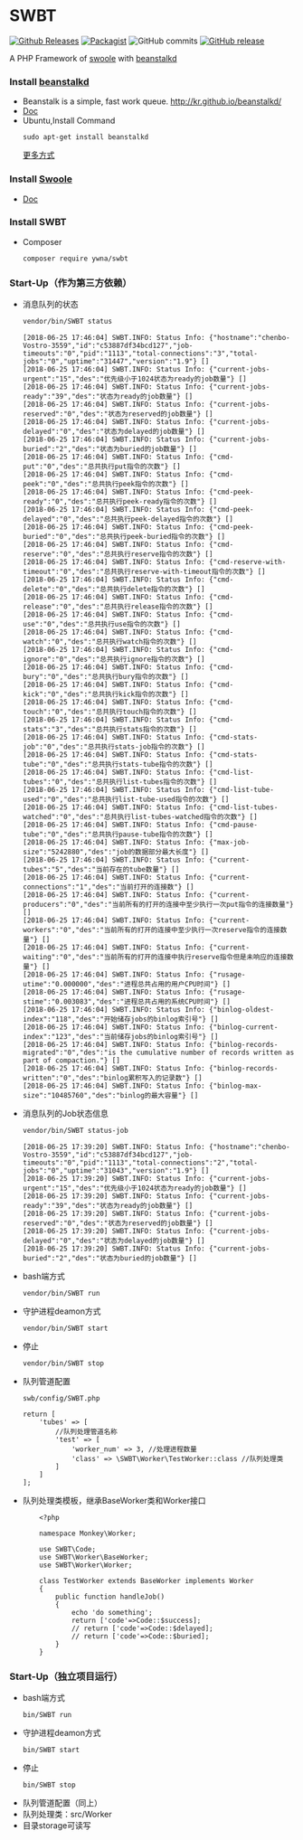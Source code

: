 # SWBT

[![Github Releases](https://img.shields.io/github/downloads/ywna/swbt/latest/total.svg)](https://github.com/YWNA/SWBT)
[![Packagist](https://img.shields.io/packagist/dt/ywna/swbt.svg)](https://packagist.org/packages/ywna/swbt)
![GitHub commits](https://img.shields.io/github/commits-since/ywna/swbt/latest.svg)
[![GitHub release](https://img.shields.io/github/release/ywna/swbt.svg)](https://github.com/YWNA/SWBT/releases)


A PHP Framework of [swoole](https://www.swoole.com/) with [beanstalkd](http://kr.github.io/beanstalkd/)
### Install [beanstalkd](https://github.com/kr/beanstalkd)
* Beanstalk is a simple, fast work queue. http://kr.github.io/beanstalkd/ 
* [Doc](https://github.com/kr/beanstalkd/blob/master/doc/protocol.zh-CN.md)
* Ubuntu,Install Command
    ```
    sudo apt-get install beanstalkd
    ```
    [更多方式](http://kr.github.io/beanstalkd/download.html)

### Install [Swoole](http://www.swoole.com)
* [Doc](https://wiki.swoole.com/wiki/page/6.html)

### Install SWBT
* Composer
    ```
    composer require ywna/swbt
    ```    
### Start-Up（作为第三方依赖）
* 消息队列的状态
    ```bash
    vendor/bin/SWBT status
    ```
    ```log
    [2018-06-25 17:46:04] SWBT.INFO: Status Info: {"hostname":"chenbo-Vostro-3559","id":"c53887df34bcd127","job-timeouts":"0","pid":"1113","total-connections":"3","total-jobs":"0","uptime":"31447","version":"1.9"} []
    [2018-06-25 17:46:04] SWBT.INFO: Status Info: {"current-jobs-urgent":"15","des":"优先级小于1024状态为ready的job数量"} []
    [2018-06-25 17:46:04] SWBT.INFO: Status Info: {"current-jobs-ready":"39","des":"状态为ready的job数量"} []
    [2018-06-25 17:46:04] SWBT.INFO: Status Info: {"current-jobs-reserved":"0","des":"状态为reserved的job数量"} []
    [2018-06-25 17:46:04] SWBT.INFO: Status Info: {"current-jobs-delayed":"0","des":"状态为delayed的job数量"} []
    [2018-06-25 17:46:04] SWBT.INFO: Status Info: {"current-jobs-buried":"2","des":"状态为buried的job数量"} []
    [2018-06-25 17:46:04] SWBT.INFO: Status Info: {"cmd-put":"0","des":"总共执行put指令的次数"} []
    [2018-06-25 17:46:04] SWBT.INFO: Status Info: {"cmd-peek":"0","des":"总共执行peek指令的次数"} []
    [2018-06-25 17:46:04] SWBT.INFO: Status Info: {"cmd-peek-ready":"0","des":"总共执行peek-ready指令的次数"} []
    [2018-06-25 17:46:04] SWBT.INFO: Status Info: {"cmd-peek-delayed":"0","des":"总共执行peek-delayed指令的次数"} []
    [2018-06-25 17:46:04] SWBT.INFO: Status Info: {"cmd-peek-buried":"0","des":"总共执行peek-buried指令的次数"} []
    [2018-06-25 17:46:04] SWBT.INFO: Status Info: {"cmd-reserve":"0","des":"总共执行reserve指令的次数"} []
    [2018-06-25 17:46:04] SWBT.INFO: Status Info: {"cmd-reserve-with-timeout":"0","des":"总共执行reserve-with-timeout指令的次数"} []
    [2018-06-25 17:46:04] SWBT.INFO: Status Info: {"cmd-delete":"0","des":"总共执行delete指令的次数"} []
    [2018-06-25 17:46:04] SWBT.INFO: Status Info: {"cmd-release":"0","des":"总共执行release指令的次数"} []
    [2018-06-25 17:46:04] SWBT.INFO: Status Info: {"cmd-use":"0","des":"总共执行use指令的次数"} []
    [2018-06-25 17:46:04] SWBT.INFO: Status Info: {"cmd-watch":"0","des":"总共执行watch指令的次数"} []
    [2018-06-25 17:46:04] SWBT.INFO: Status Info: {"cmd-ignore":"0","des":"总共执行ignore指令的次数"} []
    [2018-06-25 17:46:04] SWBT.INFO: Status Info: {"cmd-bury":"0","des":"总共执行bury指令的次数"} []
    [2018-06-25 17:46:04] SWBT.INFO: Status Info: {"cmd-kick":"0","des":"总共执行kick指令的次数"} []
    [2018-06-25 17:46:04] SWBT.INFO: Status Info: {"cmd-touch":"0","des":"总共执行touch指令的次数"} []
    [2018-06-25 17:46:04] SWBT.INFO: Status Info: {"cmd-stats":"3","des":"总共执行stats指令的次数"} []
    [2018-06-25 17:46:04] SWBT.INFO: Status Info: {"cmd-stats-job":"0","des":"总共执行stats-job指令的次数"} []
    [2018-06-25 17:46:04] SWBT.INFO: Status Info: {"cmd-stats-tube":"0","des":"总共执行stats-tube指令的次数"} []
    [2018-06-25 17:46:04] SWBT.INFO: Status Info: {"cmd-list-tubes":"0","des":"总共执行list-tubes指令的次数"} []
    [2018-06-25 17:46:04] SWBT.INFO: Status Info: {"cmd-list-tube-used":"0","des":"总共执行list-tube-used指令的次数"} []
    [2018-06-25 17:46:04] SWBT.INFO: Status Info: {"cmd-list-tubes-watched":"0","des":"总共执行list-tubes-watched指令的次数"} []
    [2018-06-25 17:46:04] SWBT.INFO: Status Info: {"cmd-pause-tube":"0","des":"总共执行pause-tube指令的次数"} []
    [2018-06-25 17:46:04] SWBT.INFO: Status Info: {"max-job-size":"5242880","des":"job的数据部分最大长度"} []
    [2018-06-25 17:46:04] SWBT.INFO: Status Info: {"current-tubes":"5","des":"当前存在的tube数量"} []
    [2018-06-25 17:46:04] SWBT.INFO: Status Info: {"current-connections":"1","des":"当前打开的连接数"} []
    [2018-06-25 17:46:04] SWBT.INFO: Status Info: {"current-producers":"0","des":"当前所有的打开的连接中至少执行一次put指令的连接数量"} []
    [2018-06-25 17:46:04] SWBT.INFO: Status Info: {"current-workers":"0","des":"当前所有的打开的连接中至少执行一次reserve指令的连接数量"} []
    [2018-06-25 17:46:04] SWBT.INFO: Status Info: {"current-waiting":"0","des":"当前所有的打开的连接中执行reserve指令但是未响应的连接数量"} []
    [2018-06-25 17:46:04] SWBT.INFO: Status Info: {"rusage-utime":"0.000000","des":"进程总共占用的用户CPU时间"} []
    [2018-06-25 17:46:04] SWBT.INFO: Status Info: {"rusage-stime":"0.003083","des":"进程总共占用的系统CPU时间"} []
    [2018-06-25 17:46:04] SWBT.INFO: Status Info: {"binlog-oldest-index":"118","des":"开始储存jobs的binlog索引号"} []
    [2018-06-25 17:46:04] SWBT.INFO: Status Info: {"binlog-current-index":"123","des":"当前储存jobs的binlog索引号"} []
    [2018-06-25 17:46:04] SWBT.INFO: Status Info: {"binlog-records-migrated":"0","des":"is the cumulative number of records written as part of compaction."} []
    [2018-06-25 17:46:04] SWBT.INFO: Status Info: {"binlog-records-written":"0","des":"binlog累积写入的记录数"} []
    [2018-06-25 17:46:04] SWBT.INFO: Status Info: {"binlog-max-size":"10485760","des":"binlog的最大容量"} []
    ```
* 消息队列的Job状态信息
    ```bash
    vendor/bin/SWBT status-job
    ```
    ```log
    [2018-06-25 17:39:20] SWBT.INFO: Status Info: {"hostname":"chenbo-Vostro-3559","id":"c53887df34bcd127","job-timeouts":"0","pid":"1113","total-connections":"2","total-jobs":"0","uptime":"31043","version":"1.9"} []
    [2018-06-25 17:39:20] SWBT.INFO: Status Info: {"current-jobs-urgent":"15","des":"优先级小于1024状态为ready的job数量"} []
    [2018-06-25 17:39:20] SWBT.INFO: Status Info: {"current-jobs-ready":"39","des":"状态为ready的job数量"} []
    [2018-06-25 17:39:20] SWBT.INFO: Status Info: {"current-jobs-reserved":"0","des":"状态为reserved的job数量"} []
    [2018-06-25 17:39:20] SWBT.INFO: Status Info: {"current-jobs-delayed":"0","des":"状态为delayed的job数量"} []
    [2018-06-25 17:39:20] SWBT.INFO: Status Info: {"current-jobs-buried":"2","des":"状态为buried的job数量"} []
    ```
* bash端方式
    ```
    vendor/bin/SWBT run
    ```
* 守护进程deamon方式    
    ```
    vendor/bin/SWBT start
    ```
* 停止
    ```
    vendor/bin/SWBT stop
    ```
* 队列管道配置
    ```
    swb/config/SWBT.php

    return [
        'tubes' => [
            //队列处理管道名称
            'test' => [
                'worker_num' => 3, //处理进程数量
                'class' => \SWBT\Worker\TestWorker::class //队列处理类
            ]
        ]
    ];
    ```
* 队列处理类模板，继承BaseWorker类和Worker接口
    ```
        <?php
        
        namespace Monkey\Worker;

        use SWBT\Code;
        use SWBT\Worker\BaseWorker;
        use SWBT\Worker\Worker;

        class TestWorker extends BaseWorker implements Worker
        {
            public function handleJob()
            {
                echo 'do something';
                return ['code'=>Code::$success];
                // return ['code'=>Code::$delayed];
                // return ['code'=>Code::$buried];
            }
        }
    ```
### Start-Up（独立项目运行）
* bash端方式
    ```
    bin/SWBT run
    ```
* 守护进程deamon方式    
    ```
    bin/SWBT start
    ```
* 停止
    ```
    bin/SWBT stop
    ```
* 队列管道配置（同上）
* 队列处理类：src/Worker
* 目录storage可读写
